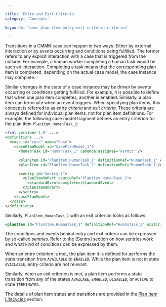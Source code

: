 ```yaml
---

title: 'Entry and Exit Criteria'
category: 'Concepts'

keywords: 'cmmn plan item entry exit criteria criterion'

---
```


Transitions in a CMMN case can happen in two ways: Either by external interaction or by events occurring and conditions being fulfilled. The former refers to any explicit interaction with a case that is triggered from the outside. For example, a human worker completing a human task would be such an interaction. Completing a task means that the corresponding plan item is completed, depending on the actual case model, the case instance may complete.

Similar changes in the state of a case instance may be driven by events occurring or conditions getting fulfilled. For example, it is possible to define that when one plan item completes, another is enabled. Similarly, a plan item can terminate when an event triggers. When specifying plan items, this concept is referred to as *entry criteria* and *exit criteria*. These criteria are always defined for individual plan items, not for plan item definitions. For example, the following case model fragment defines an entry criterion for the plan item `PlanItem_HumanTask_1`:

```xml
<?xml version="1.0" ...>
<definitions ...>
  <case id="case" name="Case">
    <casePlanModel id="CasePlanModel_1">
      <humanTask id="HumanTask_1" camunda:assignee="kermit" />

      <planItem id="PlanItem_HumanTask_1" definitionRef="HumanTask_1" entryCriteriaRefs="Sentry_1" />
      <planItem id="PlanItem_HumanTask_2" definitionRef="HumanTask_1"/>

      <sentry id="Sentry_1">
        <planItemOnPart sourceRef="PlanItem_HumanTask_2">
          <standardEvent>complete</standardEvent>
        </planItemOnPart>
      </sentry>
    </casePlanModel>
  </case>
</defintions>
```

Similarly, `PlanItem_HumanTask_1` with an exit criterion looks as follows:

```xml
<planItem id="PlanItem_HumanTask_1" definitionRef="HumanTask_1" exitCriteriaRefs="Sentry_1" />
```

The conditions and events behind entry and exit criteria can be expressed by so-called *sentries*. Refer to the [Sentry] section on how sentries work and what kind of conditions can be expressed by them.

When an entry criterion is met, the plan item it is defined for performs the state transition from `AVAILABLE` to `ENABLED`. While the plan item is not in state `AVAILABLE`, entry criteria are not relevant.

Similarly, when an exit criterion is met, a plan item performs a state transition from any of the states `AVAILABE`, `ENABLED`, `DISABLED`, or `ACTIVE` to state `TERMINATED`.

The details of plan item states and transitions are provided in the [Plan Item Lifecycles](ref:#concepts-plan-item-lifecycles) section.
